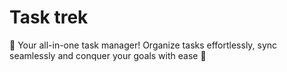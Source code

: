 # Task trek

🚀 Your all-in-one task manager! Organize tasks effortlessly, sync seamlessly and conquer your goals with ease 🌟
